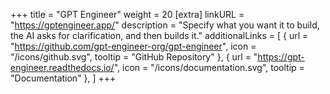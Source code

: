 +++
title = "GPT Engineer"
weight = 20
[extra]
linkURL = "https://gptengineer.app/"
description = "Specify what you want it to build, the AI asks for clarification, and then builds it."
additionalLinks = [
  { url = "https://github.com/gpt-engineer-org/gpt-engineer", icon = "/icons/github.svg", tooltip = "GitHub Repository" },
  { url = "https://gpt-engineer.readthedocs.io/", icon = "/icons/documentation.svg", tooltip = "Documentation" },
]
+++